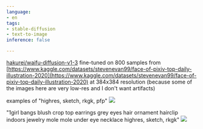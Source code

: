 ```yaml
---
language:
- en
tags:
- stable-diffusion
- text-to-image
inference: false

---
```


[hakurei/waifu-diffusion-v1-3](https://huggingface.co/hakurei/waifu-diffusion-v1-3) fine-tuned on 800 samples from [https://www.kaggle.com/datasets/stevenevan99/face-of-pixiv-top-daily-illustration-2020](https://www.kaggle.com/datasets/stevenevan99/face-of-pixiv-top-daily-illustration-2020) at 384x384 resolution (because some of the images here are very low-res and I don't want artifacts)

examples of "highres, sketch, rkgk, pfp"
![](https://cdn.discordapp.com/attachments/1024588665596411944/1028242786144755723/unknown.png)

"1girl bangs blush crop top earrings grey eyes hair ornament hairclip indoors jewelry mole mole under eye necklace highres, sketch, rkgk"
![](https://pbs.twimg.com/media/FeiFRK1WIAAkS5V?format=jpg&name=large)